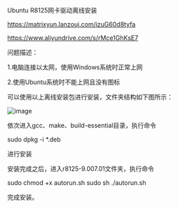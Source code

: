 Ubuntu R8125网卡驱动离线安装

https://matrixyun.lanzouj.com/izuG60d8tyfa

https://www.aliyundrive.com/s/rMce1GhKsE7

问题描述：

1.电脑连接以太网，使用Windows系统时正常上网

2.使用Ubuntu系统时不能上网且没有图标

可以使用以上离线安装包进行安装，文件夹结构如下图所示：

![image](https://user-images.githubusercontent.com/54757061/194045963-378b2263-e329-4576-9593-1b27f392ee38.png)


依次进入gcc、make、build-essential目录，执行命令

sudo dpkg -i *.deb

进行安装

安装完成之后，进入r8125-9.007.01文件夹，执行命令

sudo chmod +x autorun.sh
sudo sh ./autorun.sh

完成安装。
